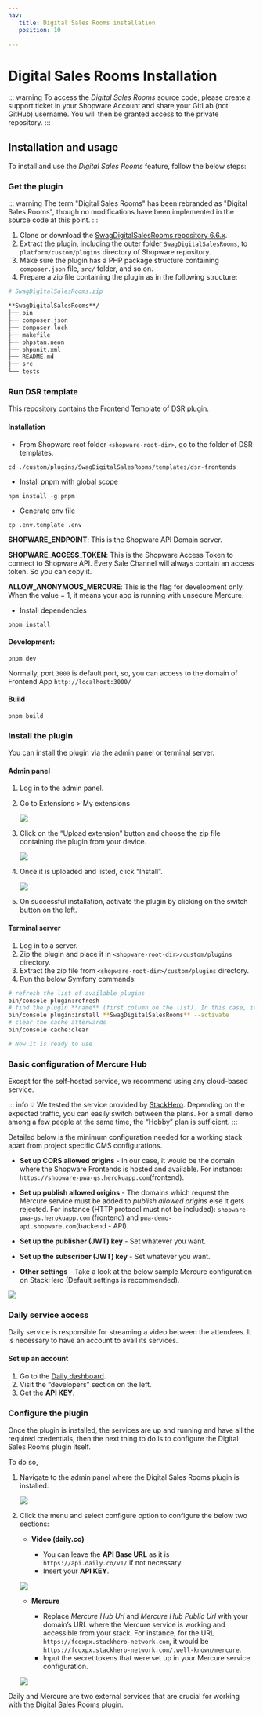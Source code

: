 ```yaml
---
nav:
   title: Digital Sales Rooms installation
   position: 10

---
```


# Digital Sales Rooms Installation

::: warning
To access the *Digital Sales Rooms* source code, please create a support ticket in your Shopware Account and share your GitLab (not GitHub) username. You will then be granted access to the private repository.
:::

## Installation and usage

To install and use the *Digital Sales Rooms* feature, follow the below steps:

### Get the plugin

::: warning
The term "Digital Sales Rooms" has been rebranded as "Digital Sales Rooms", though no modifications have been implemented in the source code at this point.
:::

1. Clone or download the [SwagDigitalSalesRooms repository 6.6.x](https://gitlab.com/shopware/shopware/shopware-6/services/swagdigitalsalesrooms/-/tree/6.6.x).
2. Extract the plugin, including the outer folder `SwagDigitalSalesRooms`, to `platform/custom/plugins` directory of Shopware repository.
3. Make sure the plugin has a PHP package structure containing `composer.json` file, `src/` folder, and so on.
4. Prepare a zip file containing the plugin as in the following structure:

```bash
# SwagDigitalSalesRooms.zip

**SwagDigitalSalesRooms**/
├── bin
├── composer.json
├── composer.lock
├── makefile
├── phpstan.neon
├── phpunit.xml
├── README.md
├── src
└── tests
```

### Run DSR template
This repository contains the Frontend Template of DSR plugin.

#### Installation
- From Shopware root folder `<shopware-root-dir>`, go to the folder of DSR templates.
```
cd ./custom/plugins/SwagDigitalSalesRooms/templates/dsr-frontends
```

- Install pnpm with global scope
```
npm install -g pnpm
```

- Generate env file
```
cp .env.template .env
```
**SHOPWARE_ENDPOINT**: This is the Shopware API Domain server.

**SHOPWARE_ACCESS_TOKEN**: This is the Shopware Access Token to connect to Shopware API. Every Sale Channel will always contain an access token. So you can copy it.

**ALLOW_ANONYMOUS_MERCURE**: This is the flag for development only. When the value = 1, it means your app is running with unsecure Mercure.

- Install dependencies
```
pnpm install
```

#### Development:
```
pnpm dev
```
Normally, port `3000` is default port, so, you can access to the domain of Frontend App `http://localhost:3000/`

#### Build
```
pnpm build
```

### Install the plugin

You can install the plugin via the admin panel or terminal server.

#### Admin panel

1. Log in to the admin panel.
2. Go to Extensions > My extensions

   ![ ](../../assets/products-digitalSalesRooms-extensionsMenu.png)

3. Click on the “Upload extension” button and choose the zip file containing the plugin from your device.

   ![ ](../../assets/products-digitalSalesRooms-uploadExtension.png)

4. Once it is uploaded and listed, click “Install”.

   ![ ](../../assets/products-digitalSalesRooms-installExtension.png)

5. On successful installation, activate the plugin by clicking on the switch button on the left.

#### Terminal server

1. Log in to a server.
2. Zip the plugin and place it in `<shopware-root-dir>/custom/plugins` directory.
3. Extract the zip file from `<shopware-root-dir>/custom/plugins` directory.
4. Run the below Symfony commands:

```bash
# refresh the list of available plugins
bin/console plugin:refresh
# find the plugin **name** (first column on the list). In this case, it is "**SwagDigitalSalesRooms"**
bin/console plugin:install **SwagDigitalSalesRooms** --activate
# clear the cache afterwards
bin/console cache:clear

# Now it is ready to use
```

### Basic configuration of Mercure Hub

Except for the self-hosted service, we recommend using any cloud-based service.

::: info
💡 We tested the service provided by [StackHero](https://www.stackhero.io/en/services/Mercure-Hub/pricing). Depending on the expected traffic, you can easily switch between the plans. For a small demo among a few people at the same time, the “Hobby” plan is sufficient.
:::

Detailed below is the minimum configuration needed for a working stack apart from project specific CMS configurations.

* **Set up CORS allowed origins** - In our case, it would be the domain where the Shopware Frontends is hosted and available. For instance: `https://shopware-pwa-gs.herokuapp.com`(frontend).

* **Set up publish allowed origins** - The domains which request the Mercure service must be added to *publish allowed origins* else it gets rejected. For instance (HTTP protocol must not be included): `shopware-pwa-gs.herokuapp.com` (frontend) and `pwa-demo-api.shopware.com`(backend - API).

* **Set up the publisher (JWT) key** - Set whatever you want.

* **Set up the subscriber (JWT) key** - Set whatever you want.

* **Other settings** - Take a look at the below sample Mercure configuration on StackHero (Default settings is recommended).

![ ](../../assets/products-digitalSalesRooms-mercureConfiguration.png)

### Daily service access

Daily service is responsible for streaming a video between the attendees. It is necessary to have an account to avail its services.

#### Set up an account

1. Go to the [Daily dashboard](https://dashboard.daily.co/).
2. Visit the “developers” section on the left.
3. Get the **API KEY**.

### Configure the plugin

Once the plugin is installed, the services are up and running and have all the required credentials, then the next thing to do is to configure the Digital Sales Rooms plugin itself.

To do so,

1. Navigate to the admin panel where the Digital Sales Rooms plugin is installed.

   ![ ](../../assets/products-digitalSalesRooms-configuration.png)

2. Click the menu and select configure option to configure the below two sections:

   * **Video (daily.co)**

      * You can leave the **API Base URL** as it is `https://api.daily.co/v1/` if not necessary.
      * Insert your **API KEY**.

   ![ ](../../assets/products-digitalSalesRooms-videoConfig.png)

   * **Mercure**

      * Replace *Mercure Hub Url* and *Mercure Hub Public Url* with your domain’s URL where the Mercure service is working and accessible from your stack. For instance, for the URL `https://fcoxpx.stackhero-network.com`, it would be `https://fcoxpx.stackhero-network.com/.well-known/mercure`.
      * Input the secret tokens that were set up in your Mercure service configuration.

   ![ ](../../assets/products-digitalSalesRooms-mercureConfigExample.png)

Daily and Mercure are two external services that are crucial for working with the Digital Sales Rooms plugin.
